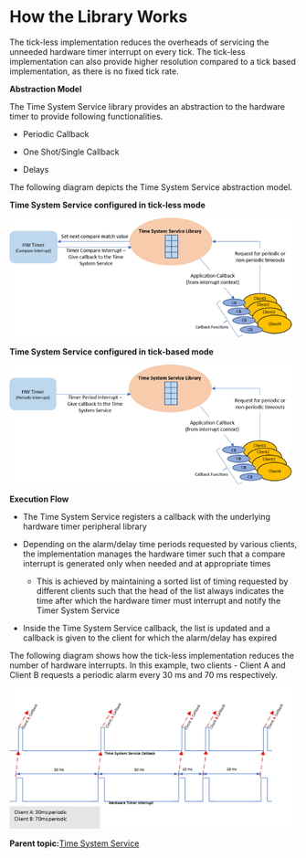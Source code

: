 # How the Library Works

The tick-less implementation reduces the overheads of servicing the unneeded hardware timer interrupt on every tick. The tick-less implementation can also provide higher resolution compared to a tick based implementation, as there is no fixed tick rate.

**Abstraction Model**

The Time System Service library provides an abstraction to the hardware timer to provide following functionalities.

-   Periodic Callback

-   One Shot/Single Callback

-   Delays


The following diagram depicts the Time System Service abstraction model.

**Time System Service configured in tick-less mode**

![sys_time_abstraction_model_tickless_working](GUID-CF1117AF-5809-4009-9801-58DBE070FA7A-low.png)

**Time System Service configured in tick-based mode**

![sys_time_abstraction_model_tickbased_working](GUID-CD2BAB34-91A2-4551-AD12-5137137B5B6A-low.png)

**Execution Flow**

-   The Time System Service registers a callback with the underlying hardware timer peripheral library

-   Depending on the alarm/delay time periods requested by various clients, the implementation manages the hardware timer such that a compare interrupt is generated only when needed and at appropriate times

    -   This is achieved by maintaining a sorted list of timing requested by different clients such that the head of the list always indicates the time after which the hardware timer must interrupt and notify the Timer System Service

-   Inside the Time System Service callback, the list is updated and a callback is given to the client for which the alarm/delay has expired


The following diagram shows how the tick-less implementation reduces the number of hardware interrupts. In this example, two clients - Client A and Client B requests a periodic alarm every 30 ms and 70 ms respectively.

![sys_time_execution_flow_time_diagram](GUID-3E6AB43D-9C14-4D83-8A50-69243CD2607A-low.png)

**Parent topic:**[Time System Service](GUID-05D0B89A-EE4D-46D4-B58F-7402C56061AE.md)

